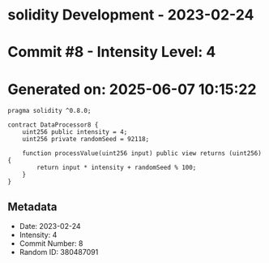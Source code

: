﻿# solidity Development - 2023-02-24
# Commit #8 - Intensity Level: 4
# Generated on: 2025-06-07 10:15:22
```solidity
pragma solidity ^0.8.0;

contract DataProcessor8 {
    uint256 public intensity = 4;
    uint256 private randomSeed = 92118;

    function processValue(uint256 input) public view returns (uint256) {
        return input * intensity + randomSeed % 100;
    }
}
```
## Metadata
- Date: 2023-02-24
- Intensity: 4
- Commit Number: 8
- Random ID: 380487091
